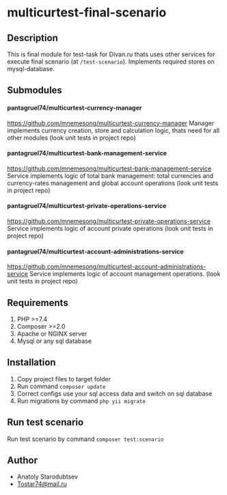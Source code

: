 # multicurtest-final-scenario


## Description
This is final module for test-task for Divan.ru thats uses other services 
for execute final scenario (at `/test-scenario`). 
Implements required stores on mysql-database.


## Submodules

#### pantagruel74/multicurtest-currency-manager
https://github.com/mnemesong/multicurtest-currency-manager
Manager implements currency creation, store and calculation logic, thats
need for all other modules (look unit tests in project repo)

#### pantagruel74/multicurtest-bank-management-service
https://github.com/mnemesong/multicurtest-bank-management-service
Service implements logic of total bank management: total currencies
and currency-rates management and global account operations 
(look unit tests in project repo)

#### pantagruel74/multicurtest-private-operations-service
https://github.com/mnemesong/multicurtest-private-operations-service
Service implements logic of account private operations
(look unit tests in project repo)

#### pantagruel74/multicurtest-account-administrations-service
https://github.com/mnemesong/multicurtest-account-administrations-service
Service implements logic of account management operations.
(look unit tests in project repo)


## Requirements
1. PHP >=7.4
2. Composer >=2.0
3. Apache or NGINX server
4. Mysql or any sql database


## Installation
1. Copy project files to target folder
2. Run command `composer update`
3. Correct configs use your sql access data and switch on sql database
4. Run migrations by command `php yii migrate`


## Run test scenario
Run test scenario by command `composer test:scenario`


## Author
- Anatoly Starodubtsev <Pantagruel74>
- Tostar74@mail.ru